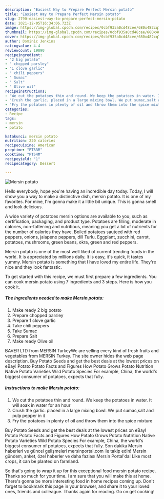 ```yaml
---
description: "Easiest Way to Prepare Perfect Mersin potato"
title: "Easiest Way to Prepare Perfect Mersin potato"
slug: 2790-easiest-way-to-prepare-perfect-mersin-potato
date: 2021-12-05T16:34:06.723Z
image: https://img-global.cpcdn.com/recipes/0cbf935a0cd48cee/680x482cq70/mersin-potato-recipe-main-photo.jpg
thumbnail: https://img-global.cpcdn.com/recipes/0cbf935a0cd48cee/680x482cq70/mersin-potato-recipe-main-photo.jpg
cover: https://img-global.cpcdn.com/recipes/0cbf935a0cd48cee/680x482cq70/mersin-potato-recipe-main-photo.jpg
author: Dominic Jenkins
ratingvalue: 4.4
reviewcount: 19890
recipeingredient:
- "2 big potato"
- " chopped parsley"
- "1 clove garlic"
- " chili peppers"
- " Sumac"
- " Salt"
- " Olive oil"
recipeinstructions:
- "We cut the potatoes thin and round. We keep the potatoes in water. It will soak in water for an hour"
- "Crush the garlic. placed in a large mixing bowl. We put sumac,salt and pulp pepper in it"
- "Fry the potatoes in plenty of oil and throw them into the spice mixture"
categories:
- Recipe
tags:
- mersin
- potato

katakunci: mersin potato 
nutrition: 220 calories
recipecuisine: American
preptime: "PT33M"
cooktime: "PT54M"
recipeyield: "1"
recipecategory: Dessert

---
```



![Mersin potato](https://img-global.cpcdn.com/recipes/0cbf935a0cd48cee/680x482cq70/mersin-potato-recipe-main-photo.jpg)

Hello everybody, hope you're having an incredible day today. Today, I will show you a way to make a distinctive dish, mersin potato. It is one of my favorites. For mine, I'm gonna make it a little bit unique. This is gonna smell and look delicious.

A wide variety of potatoes mersin options are available to you, such as certification, packaging, and product type. Potatoes are filling, moderate in calories, non-fattening and nutritious, meaning you get a lot of nutrients for the number of calories they have. Boiled potatoes sauteed with red peppers, onions, jalapeno peppers, dill Turlu. Eggplant, zucchini, carrot, potatoes, mushrooms, green beans, okra, green and red peppers.

Mersin potato is one of the most well liked of current trending foods in the world. It is appreciated by millions daily. It is easy, it's quick, it tastes yummy. Mersin potato is something that I have loved my entire life. They're nice and they look fantastic.


To get started with this recipe, we must first prepare a few ingredients. You can cook mersin potato using 7 ingredients and 3 steps. Here is how you cook it.

<!--inarticleads1-->

##### The ingredients needed to make Mersin potato:

1. Make ready 2 big potato
1. Prepare  chopped parsley
1. Prepare 1 clove garlic
1. Take  chili peppers
1. Take  Sumac
1. Prepare  Salt
1. Make ready  Olive oil


BAVER LTD from MERSIN TurkeyWe are selling every kind of fresh fruits and vegetables from MERSIN Turkey. The site owner hides the web page description. Buy Potato Seeds and get the best deals at the lowest prices on eBay! Potato Potato Facts and Figures How Potato Grows Potato Nutrition Native Potato Varieties Wild Potato Species For example, China, the world&#39;s biggest consumer of potatoes, expects that fully. 

<!--inarticleads2-->

##### Instructions to make Mersin potato:

1. We cut the potatoes thin and round. We keep the potatoes in water. It will soak in water for an hour
1. Crush the garlic. placed in a large mixing bowl. We put sumac,salt and pulp pepper in it
1. Fry the potatoes in plenty of oil and throw them into the spice mixture


Buy Potato Seeds and get the best deals at the lowest prices on eBay! Potato Potato Facts and Figures How Potato Grows Potato Nutrition Native Potato Varieties Wild Potato Species For example, China, the world&#39;s biggest consumer of potatoes, expects that fully. Son dakika Mersin haberleri ve güncel gelişmeleri mersinportal.com ile takip edin! Mersin gündem, anket, özel haberler ve daha fazlası Mersin Portal&#39;da! Like most crops, it can be planted on farmland. 

So that's going to wrap it up for this exceptional food mersin potato recipe. Thanks so much for your time. I am sure that you will make this at home. There's gonna be more interesting food in home recipes coming up. Don't forget to bookmark this page in your browser, and share it to your loved ones, friends and colleague. Thanks again for reading. Go on get cooking!
